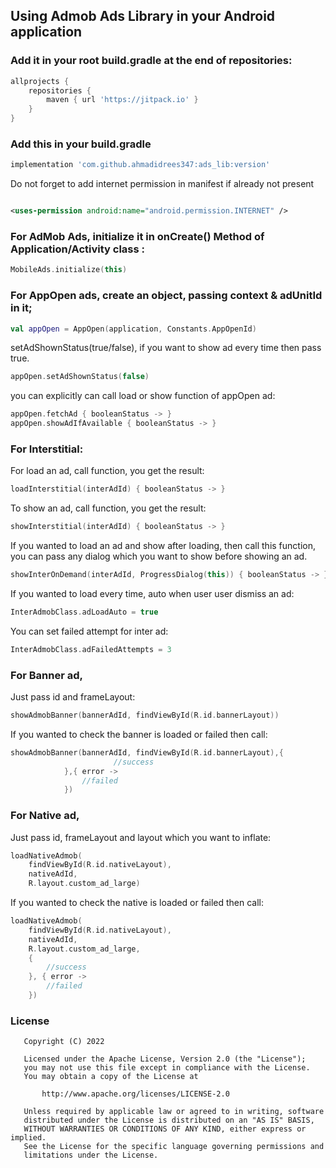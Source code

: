 ## Using Admob Ads Library in your Android application

### Add it in your root build.gradle at the end of repositories:

```groovy
allprojects {
    repositories {
        maven { url 'https://jitpack.io' }
    }
}
```

### Add this in your build.gradle

```groovy
implementation 'com.github.ahmadidrees347:ads_lib:version'
```

Do not forget to add internet permission in manifest if already not present

```xml

<uses-permission android:name="android.permission.INTERNET" />
```

### For AdMob Ads, initialize it in onCreate() Method of Application/Activity class :

```kotlin
MobileAds.initialize(this)
```

### For AppOpen ads, create an object, passing context & adUnitId in it;

```kotlin
val appOpen = AppOpen(application, Constants.AppOpenId)
 ```

setAdShownStatus(true/false), if you want to show ad every time then pass true.

```kotlin
appOpen.setAdShownStatus(false)
```

you can explicitly can call load or show function of appOpen ad:
```kotlin
appOpen.fetchAd { booleanStatus -> }
appOpen.showAdIfAvailable { booleanStatus -> }
```

### For Interstitial:

For load an ad, call function, you get the result:

```kotlin
loadInterstitial(interAdId) { booleanStatus -> }
```

To show an ad, call function, you get the result:

```kotlin
showInterstitial(interAdId) { booleanStatus -> }
```

If you wanted to load an ad and show after loading, then call this function, you can pass any dialog
which you want to show before showing an ad.

```kotlin
showInterOnDemand(interAdId, ProgressDialog(this)) { booleanStatus -> }
```

If you wanted to load every time, auto when user user dismiss an ad:

```kotlin
InterAdmobClass.adLoadAuto = true
```

You can set failed attempt for inter ad:

```kotlin
InterAdmobClass.adFailedAttempts = 3
```

### For Banner ad,
Just pass id and frameLayout:

```kotlin
showAdmobBanner(bannerAdId, findViewById(R.id.bannerLayout))
```
If you wanted to check the banner is loaded or failed then call:
```kotlin
showAdmobBanner(bannerAdId, findViewById(R.id.bannerLayout),{
                       //success                                                         
            },{ error ->
                //failed
            })
```

### For Native ad,
Just pass id, frameLayout and layout which you want to inflate:

```kotlin
loadNativeAdmob(
    findViewById(R.id.nativeLayout),
    nativeAdId,
    R.layout.custom_ad_large)
```
If you wanted to check the native is loaded or failed then call:
```kotlin
loadNativeAdmob(
    findViewById(R.id.nativeLayout),
    nativeAdId,
    R.layout.custom_ad_large,
    {
        //success
    }, { error ->
        //failed
    })
```

### License

```
   Copyright (C) 2022 

   Licensed under the Apache License, Version 2.0 (the "License");
   you may not use this file except in compliance with the License.
   You may obtain a copy of the License at

       http://www.apache.org/licenses/LICENSE-2.0

   Unless required by applicable law or agreed to in writing, software
   distributed under the License is distributed on an "AS IS" BASIS,
   WITHOUT WARRANTIES OR CONDITIONS OF ANY KIND, either express or implied.
   See the License for the specific language governing permissions and
   limitations under the License.
```